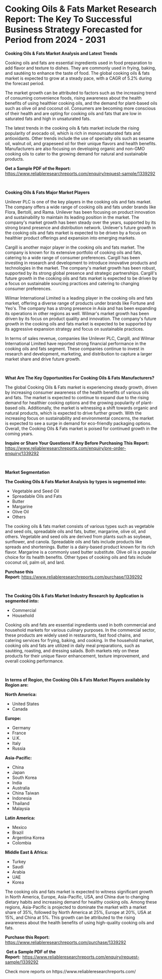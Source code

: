 <p><h1>Cooking Oils & Fats Market Research Report: The Key To Successful Business Strategy Forecasted for Period from 2024 - 2031</h1></p><p><strong>Cooking Oils & Fats Market Analysis and Latest Trends</strong></p>
<p><p>Cooking oils and fats are essential ingredients used in food preparation to add flavor and texture to dishes. They are commonly used in frying, baking, and sautéing to enhance the taste of food. The global cooking oils & fats market is expected to grow at a steady pace, with a CAGR of 5.2% during the forecast period.</p><p>The market growth can be attributed to factors such as the increasing trend of consuming convenience foods, rising awareness about the health benefits of using healthier cooking oils, and the demand for plant-based oils such as olive oil and coconut oil. Consumers are becoming more conscious of their health and are opting for cooking oils and fats that are low in saturated fats and high in unsaturated fats.</p><p>The latest trends in the cooking oils & fats market include the rising popularity of avocado oil, which is rich in monounsaturated fats and antioxidants. Other trends include the use of specialty oils such as sesame oil, walnut oil, and grapeseed oil for their unique flavors and health benefits. Manufacturers are also focusing on developing organic and non-GMO cooking oils to cater to the growing demand for natural and sustainable products.</p></p>
<p><strong>Get a Sample PDF of the Report:&nbsp;</strong> <a href="https://www.reliableresearchreports.com/enquiry/request-sample/1339292">https://www.reliableresearchreports.com/enquiry/request-sample/1339292</a></p>
<p>&nbsp;</p>
<p><strong>Cooking Oils & Fats Major Market Players</strong></p>
<p><p>Unilever PLC is one of the key players in the cooking oils and fats market. The company offers a wide range of cooking oils and fats under brands like Flora, Bertolli, and Rama. Unilever has been focusing on product innovation and sustainability to maintain its leading position in the market. The company's market growth has been steady over the years, supported by its strong brand presence and distribution network. Unilever's future growth in the cooking oils and fats market is expected to be driven by a focus on healthier product offerings and expansion into emerging markets.</p><p>Cargill is another major player in the cooking oils and fats market. The company is known for its extensive portfolio of cooking oils and fats, catering to a wide range of consumer preferences. Cargill has been investing in research and development to introduce innovative products and technologies in the market. The company's market growth has been robust, supported by its strong global presence and strategic partnerships. Cargill's future growth in the cooking oils and fats market is expected to be driven by a focus on sustainable sourcing practices and catering to changing consumer preferences.</p><p>Wilmar International Limited is a leading player in the cooking oils and fats market, offering a diverse range of products under brands like Fortune and Yeo's. The company has a strong presence in Asia and has been expanding its operations in other regions as well. Wilmar's market growth has been driven by its focus on product quality and innovation. The company's future growth in the cooking oils and fats market is expected to be supported by its aggressive expansion strategy and focus on sustainable practices.</p><p>In terms of sales revenue, companies like Unilever PLC, Cargill, and Wilmar International Limited have reported strong financial performance in the cooking oils and fats segment. These companies continue to invest in research and development, marketing, and distribution to capture a larger market share and drive future growth.</p></p>
<p>&nbsp;</p>
<p><strong>What Are The Key Opportunities For Cooking Oils & Fats Manufacturers?</strong></p>
<p><p>The global Cooking Oils & Fats market is experiencing steady growth, driven by increasing consumer awareness of the health benefits of various oils and fats. The market is expected to continue to expand due to the rising demand for healthier cooking options and the growing popularity of plant-based oils. Additionally, the market is witnessing a shift towards organic and natural products, which is expected to drive further growth. With the increasing focus on sustainability and environmental concerns, the market is expected to see a surge in demand for eco-friendly packaging options. Overall, the Cooking Oils & Fats market is poised for continued growth in the coming years.</p></p>
<p><strong>Inquire or Share Your Questions If Any Before Purchasing This Report:</strong> <a href="https://www.reliableresearchreports.com/enquiry/pre-order-enquiry/1339292">https://www.reliableresearchreports.com/enquiry/pre-order-enquiry/1339292</a></p>
<p>&nbsp;</p>
<p><strong>Market Segmentation</strong></p>
<p><strong>The Cooking Oils & Fats Market Analysis by types is segmented into:</strong></p>
<p><ul><li>Vegetable and Seed Oil</li><li>Spreadable Oils and Fats</li><li>Butter</li><li>Margarine</li><li>Olive Oil</li><li>Others</li></ul></p>
<p><p>The cooking oils & fats market consists of various types such as vegetable and seed oils, spreadable oils and fats, butter, margarine, olive oil, and others. Vegetable and seed oils are derived from plants such as soybean, sunflower, and canola. Spreadable oils and fats include products like spreads and shortenings. Butter is a dairy-based product known for its rich flavor. Margarine is a commonly used butter substitute. Olive oil is a popular choice for its health benefits. Other types of cooking oils and fats include coconut oil, palm oil, and lard.</p></p>
<p><strong>Purchase this Report:&nbsp;</strong><a href="https://www.reliableresearchreports.com/purchase/1339292">https://www.reliableresearchreports.com/purchase/1339292</a></p>
<p>&nbsp;</p>
<p><strong>The Cooking Oils & Fats Market Industry Research by Application is segmented into:</strong></p>
<p><ul><li>Commercial</li><li>Household</li></ul></p>
<p><p>Cooking oils and fats are essential ingredients used in both commercial and household markets for various culinary purposes. In the commercial sector, these products are widely used in restaurants, fast food chains, and catering services for frying, baking, and cooking. In the household market, cooking oils and fats are utilized in daily meal preparations, such as sautéing, roasting, and dressing salads. Both markets rely on these products for their unique flavor enhancement, texture improvement, and overall cooking performance.</p></p>
<p>&nbsp;</p>
<p><strong>In terms of Region, the Cooking Oils & Fats Market Players available by Region are:</strong></p>
<p>
    <p> <strong> North America: </strong>
        <ul>
            <li>United States</li>
            <li>Canada</li>
        </ul>
        </p> 
    <p> <strong> Europe: </strong>
        <ul>
            <li>Germany</li>
            <li>France</li>
            <li>U.K.</li>
            <li>Italy</li>
            <li>Russia</li>
        </ul>
        </p> 
    <p> <strong> Asia-Pacific: </strong>
        <ul>
            <li>China</li>
            <li>Japan</li>
            <li>South Korea</li>
            <li>India</li>
            <li>Australia</li>
            <li>China Taiwan</li>
            <li>Indonesia</li>
            <li>Thailand</li>
            <li>Malaysia</li>
        </ul>
        </p> 
    <p> <strong> Latin America: </strong>
        <ul>
            <li>Mexico</li>
            <li>Brazil</li>
            <li>Argentina Korea</li>
            <li>Colombia</li>
        </ul>
        </p> 
    <p> <strong> Middle East & Africa: </strong>
        <ul>
            <li>Turkey</li>
            <li>Saudi</li>
            <li>Arabia</li>
            <li>UAE</li>
            <li>Korea</li>
        </ul>
    </p>
    </p>
<p><p>The cooking oils and fats market is expected to witness significant growth in North America, Europe, Asia-Pacific, USA, and China due to changing dietary habits and increasing demand for healthy cooking oils. Among these regions, Asia-Pacific is projected to dominate the market with a market share of 35%, followed by North America at 25%, Europe at 20%, USA at 15%, and China at 5%. This growth can be attributed to the rising awareness about the health benefits of using high-quality cooking oils and fats.</p></p>
<p><strong>Purchase this Report: </strong><a href="https://www.reliableresearchreports.com/purchase/1339292">https://www.reliableresearchreports.com/purchase/1339292</a></p>
<p>&nbsp;<strong>Get a Sample PDF of the Report:&nbsp;&nbsp;</strong><a href="https://www.reliableresearchreports.com/enquiry/request-sample/1339292">https://www.reliableresearchreports.com/enquiry/request-sample/1339292</a></p>
<p><strong></strong></p>
<p>Check more reports on https://www.reliableresearchreports.com/</p>